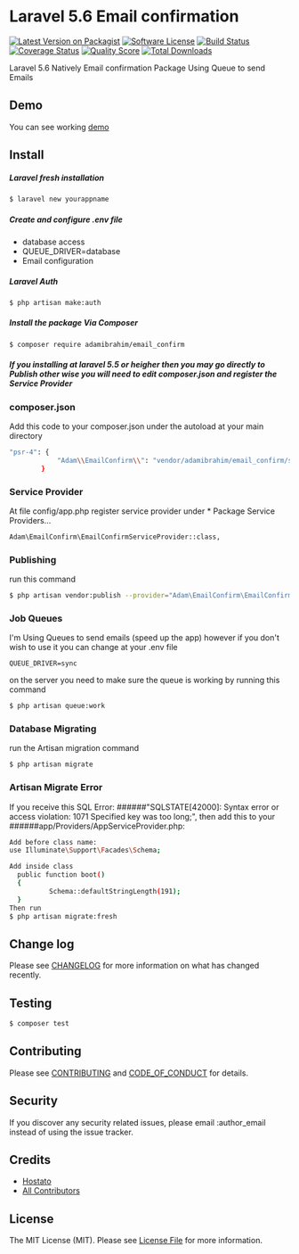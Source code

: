# Laravel 5.6 Email confirmation

[![Latest Version on Packagist][ico-version]][link-packagist]
[![Software License][ico-license]](LICENSE.md)
[![Build Status][ico-travis]][link-travis]
[![Coverage Status][ico-scrutinizer]][link-scrutinizer]
[![Quality Score][ico-code-quality]][link-code-quality]
[![Total Downloads][ico-downloads]][link-downloads]

Laravel 5.6 Natively Email confirmation Package Using Queue to send Emails

## Demo

You can see working [demo](https://www.emailconfirm.hostato.com)

## Install

#####  Laravel fresh installation

``` bash
$ laravel new yourappname
```

##### Create and configure .env file
- database access
- QUEUE_DRIVER=database
- Email configuration 

#####  Laravel Auth

``` bash
$ php artisan make:auth
```

##### Install the package Via Composer

``` bash
$ composer require adamibrahim/email_confirm
```

##### If you installing at laravel 5.5 or heigher then you may go directly to Publish other wise you will need to edit composer.json and register the Service Provider

### composer.json

Add this code to your composer.json under the autoload at your main directory

``` bash
"psr-4": {
            "Adam\\EmailConfirm\\": "vendor/adamibrahim/email_confirm/src"
        }
```

### Service Provider

At file config/app.php register service provider under * Package Service Providers...

``` bash
Adam\EmailConfirm\EmailConfirmServiceProvider::class,
```

### Publishing

run this command

``` bash
$ php artisan vendor:publish --provider="Adam\EmailConfirm\EmailConfirmServiceProvider" --force
```

### Job Queues

I'm Using Queues to send emails (speed up the app) 
however if you don't wish to use it you can change at your .env file

```
QUEUE_DRIVER=sync
```

on the server you need to make sure the queue is working by running this command 

``` bash
$ php artisan queue:work
```


### Database Migrating

run the Artisan migration command 

``` bash
$ php artisan migrate
```

### Artisan Migrate Error

If you receive this SQL Error: 
######"SQLSTATE[42000]: Syntax error or access violation: 1071 Specified key was too long;", 
then add this to your 
######app/Providers/AppServiceProvider.php:

``` bash
Add before class name:
use Illuminate\Support\Facades\Schema;

Add inside class
  public function boot()
  {
          Schema::defaultStringLength(191);
  }
Then run 
$ php artisan migrate:fresh

```

## Change log

Please see [CHANGELOG](CHANGELOG.md) for more information on what has changed recently.

## Testing

``` bash
$ composer test
```

## Contributing

Please see [CONTRIBUTING](CONTRIBUTING.md) and [CODE_OF_CONDUCT](CODE_OF_CONDUCT.md) for details.

## Security

If you discover any security related issues, please email :author_email instead of using the issue tracker.

## Credits

- [Hostato](http://wwww.hostato.com)
- [All Contributors][link-contributors]

## License

The MIT License (MIT). Please see [License File](LICENSE.md) for more information.

[ico-version]: https://img.shields.io/packagist/v/:vendor/:package_name.svg?style=flat-square
[ico-license]: https://img.shields.io/badge/license-MIT-brightgreen.svg?style=flat-square
[ico-travis]: https://img.shields.io/travis/:vendor/:package_name/master.svg?style=flat-square
[ico-scrutinizer]: https://img.shields.io/scrutinizer/coverage/g/:vendor/:package_name.svg?style=flat-square
[ico-code-quality]: https://img.shields.io/scrutinizer/g/:vendor/:package_name.svg?style=flat-square
[ico-downloads]: https://img.shields.io/packagist/dt/:vendor/:package_name.svg?style=flat-square

[link-packagist]: https://packagist.org/packages/adamibrahim/email_confirm
[link-travis]: https://travis-ci.org/:vendor/:package_name
[link-scrutinizer]: https://scrutinizer-ci.com/g/:vendor/:package_name/code-structure
[link-code-quality]: https://scrutinizer-ci.com/g/:vendor/:package_name
[link-downloads]: https://packagist.org/packages/adamibrahim/email_confirm
[link-author]: https://github.com/adamibrahim
[link-contributors]: ../../contributors